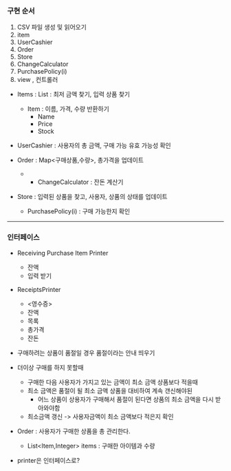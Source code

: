 ### 구현 순서
1. CSV 파일 생성 및 읽어오기
2. item
3. UserCashier
4. Order
5. Store
6. ChangeCalculator
7.  PurchasePolicy(i)
8. view , 컨트롤러




- Items : List<Item> : 최저 금액 찾기, 입력 상품 찾기
  - Item : 이름, 가격, 수량 반환하기
    - Name
    - Price
    - Stock

- UserCashier : 사용자의 총 금액, 구매 가능 유효 가능성 확인
- Order : Map<구매상품,수량>, 총가격을 업데이트
  - - ChangeCalculator : 잔돈 계산기
- Store : 입력된 상품을 찾고, 사용자, 상품의 상태를 업데이트
  - PurchasePolicy(i) : 구매 가능한지 확인
---
### 인터페이스
- Receiving Purchase Item Printer
  - 잔액
  - 입력 받기
- ReceiptsPrinter
  - <영수증>
  - 잔액
  - 목록
  - 총가격
  - 잔돈






- 구매하려는 상품이 품절일 경우 품절이라는 안내 띄우기

- 더이상 구매를 하지 못할때
  - 구매한 다음 사용자가 가지고 있는 금액이 최소 금액 상품보다 적을때
  - 최소 금액은 품절이 될 최소 금액 상품을 대비하여 계속 갠신해야된
    - 어느 상품이 상용자가 구매해서 품절이 된다면 상품의 최소 금액을 다시 받아와야함
  - 최소금액 갱신 -> 사용자금액이 최소 금액보다 적은지 확인

- Order : 사용자가 구매한 상품을 총 관리한다.
  - List<Item,Integer> items : 구매한 아이템과 수량

- printer은 인터페이스로?